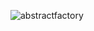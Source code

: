 
![abstractfactory](https://user-images.githubusercontent.com/42217739/46635435-0d728f80-cb1a-11e8-8880-aae31542826a.png)
